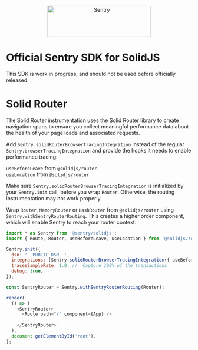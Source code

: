 <p align="center">
  <a href="https://sentry.io/?utm_source=github&utm_medium=logo" target="_blank">
    <img src="https://sentry-brand.storage.googleapis.com/sentry-wordmark-dark-280x84.png" alt="Sentry" width="280" height="84">
  </a>
</p>

# Official Sentry SDK for SolidJS

This SDK is work in progress, and should not be used before officially released.

# Solid Router

The Solid Router instrumentation uses the Solid Router library to create navigation spans to ensure you collect
meaningful performance data about the health of your page loads and associated requests.

Add `Sentry.solidRouterBrowserTracingIntegration` instead of the regular `Sentry.browserTracingIntegration` and provide
the hooks it needs to enable performance tracing:

`useBeforeLeave` from `@solidjs/router`  
`useLocation` from `@solidjs/router`

Make sure `Sentry.solidRouterBrowserTracingIntegration` is initialized by your `Sentry.init` call, before you wrap
`Router`. Otherwise, the routing instrumentation may not work properly.

Wrap `Router`, `MemoryRouter` or `HashRouter` from `@solidjs/router` using `Sentry.withSentryRouterRouting`. This
creates a higher order component, which will enable Sentry to reach your router context.

```js
import * as Sentry from '@sentry/solidjs';
import { Route, Router, useBeforeLeave, useLocation } from '@solidjs/router';

Sentry.init({
  dsn: '__PUBLIC_DSN__',
  integrations: [Sentry.solidRouterBrowserTracingIntegration({ useBeforeLeave, useLocation })],
  tracesSampleRate: 1.0, //  Capture 100% of the transactions
  debug: true,
});

const SentryRouter = Sentry.withSentryRouterRouting(Router);

render(
  () => (
    <SentryRouter>
      <Route path="/" component={App} />
      ...
    </SentryRouter>
  ),
  document.getElementById('root'),
);
```
